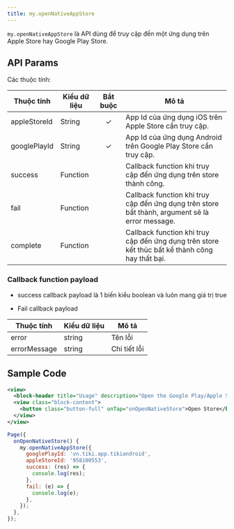 ```yaml
---
title: my.openNativeAppStore
---
```


`my.openNativeAppStore` là API dùng để truy cập đến một ứng dụng trên Apple Store hay Google Play Store.

## API Params

Các thuộc tính:

| Thuộc tính   | Kiểu dữ liệu | Bắt buộc | Mô tả                                                                                           |
| ------------ | ------------ | :------: | ----------------------------------------------------------------------------------------------- |
| appleStoreId | String       |    ✓     | App Id của ứng dụng iOS trên Apple Store cần truy cập.                                          |
| googlePlayId | String       |    ✓     | App Id của ứng dụng Android trên Google Play Store cần truy cập.                                |
| success      | Function     |          | Callback function khi truy cập đến ứng dụng trên store thành công.                              |
| fail         | Function     |          | Callback function khi truy cập đến ứng dụng trên store bất thành, argument sẽ là error message. |
| complete     | Function     |          | Callback function khi truy cập đến ứng dụng trên store kết thúc bất kể thành công hay thất bại. |

### Callback function payload

* success callback payload là 1 biến kiểu boolean và luôn mang giá trị true

* Fail callback payload

| Thuộc tính   | Kiểu dữ liệu | Mô tả        |
| ------------ | ------------ | ------------ |
| error        | string       | Tên lỗi      |
| errorMessage | string       | Chi tiết lỗi |

## Sample Code

```xml title=index.txml
<view>
  <block-header title="Usage" description="Open the Google Play/Apple Store" />
  <view class="block-content">
    <button class="button-full" onTap="onOpenNativeStore">Open Store</button>
  </view>
</view>
```

```js title=index.js
Page({
  onOpenNativeStore() {
    my.openNativeAppStore({
      googlePlayId: 'vn.tiki.app.tikiandroid',
      appleStoreId: '958100553',
      success: (res) => {
        console.log(res);
      },
      fail: (e) => {
        console.log(e);
      },
    });
  },
});
```


